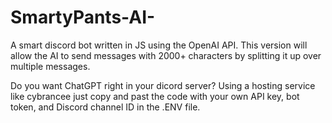 # SmartyPants-AI-
A smart discord bot written in JS using the OpenAI API.
This version will allow the AI to send messages with 2000+ characters by splitting it up over multiple messages. 


Do you want ChatGPT right in your dicord server?
Using a hosting service like cybrancee just copy and past the code with your own API key, bot token, and Discord channel ID in the .ENV file. 
